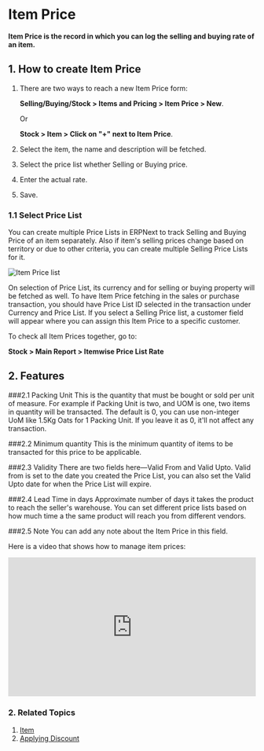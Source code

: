 <!-- add-breadcrumbs -->
# Item Price

**Item Price is the record in which you can log the selling and buying rate of an item.**

## 1. How to create Item Price
1. There are two ways to reach a new Item Price form:

    **Selling/Buying/Stock > Items and Pricing > Item Price > New**.
 
    Or

    **Stock > Item > Click on "+" next to Item Price**.
1. Select the item, the name and description will be fetched.
1. Select the price list whether Selling or Buying price.
1. Enter the actual rate.
1. Save.

### 1.1 Select Price List

You can create multiple Price Lists in ERPNext to track Selling and Buying Price of an item separately. Also if item's selling prices change based on territory or due to other criteria, you can create multiple Selling Price Lists for it.

<img class="screenshot" alt="Item Price list" src="{{docs_base_url}}/assets/img/stock/item-price-1.png">

On selection of Price List, its currency and for selling or buying property will be fetched as well. To have Item Price fetching in the sales or purchase transaction, you should have Price List ID selected in the transaction under Currency and Price List. If you select a Selling Price list, a customer field will appear where you can assign this Item Price to a specific customer.

To check all Item Prices together, go to:

**Stock > Main Report > Itemwise Price List Rate**

## 2. Features
###2.1 Packing Unit
This is the quantity that must be bought or sold per unit of measure. For example if Packing Unit is two, and UOM is one, two items in quantity will be transacted. The default is 0, you can use non-integer UoM like 1.5Kg Oats for 1 Packing Unit. If you leave it as 0, it'll not affect any transaction.

###2.2 Minimum quantity
This is the minimum quantity of items to be transacted for this price to be applicable.

###2.3 Validity
There are two fields here—Valid From and Valid Upto. Valid from is set to the date you created the Price List, you can also set the Valid Upto date for when the Price List will expire.

###2.4 Lead Time in days
Approximate number of days it takes the product to reach the seller's warehouse. You can set different price lists based on how much time a the same product will reach you from different vendors.

###2.5 Note
You can add any note about the Item Price in this field.

Here is a video that shows how to manage item prices:

<div>
    <style>.embed-container { position: relative; padding-bottom: 56.25%; height: 0; overflow: hidden; max-width: 100%; } .embed-container iframe, .embed-container object, .embed-container embed { position: absolute; top: 0; left: 0; width: 100%; height: 100%; }</style>
    <div class='embed-container'>
        <iframe src='https://www.youtube.com/embed/FcOsV-e8ymE?start=193' frameborder='0' allowfullscreen>
        </iframe>
    </div>
</div>

### 2. Related Topics
1. [Item](/docs/user/manual/en/stock/item)
1. [Applying Discount](/docs/user/manual/en/selling/articles/applying-discount)